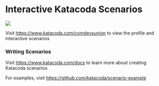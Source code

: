 # Interactive Katacoda Scenarios

[![](http://shields.katacoda.com/katacoda/comdevsunion/count.svg)](https://www.katacoda.com/comdevsunion "Get your profile on Katacoda.com")

Visit https://www.katacoda.com/comdevsunion to view the profile and interactive scenarios

### Writing Scenarios
Visit https://www.katacoda.com/docs to learn more about creating Katacoda scenarios

For examples, visit https://github.com/katacoda/scenario-example
